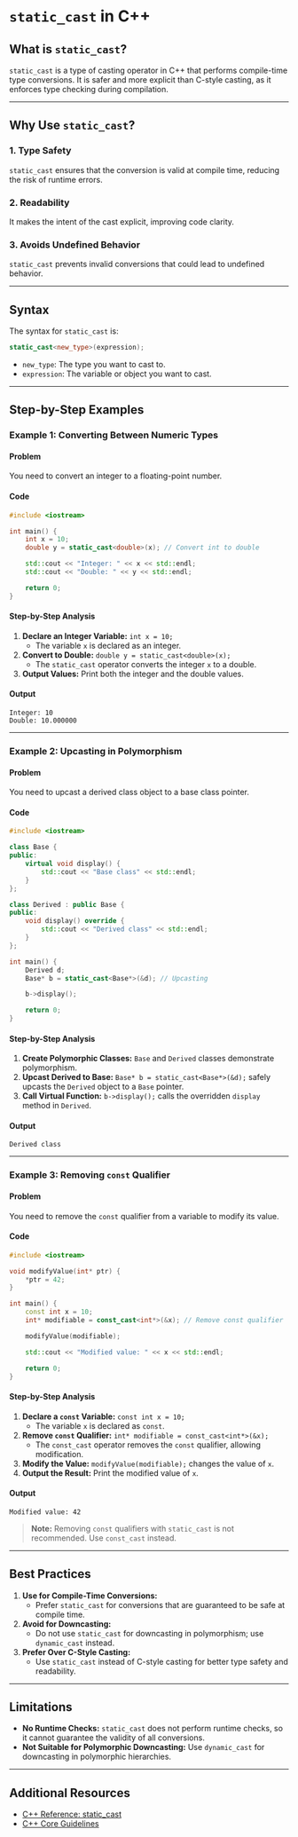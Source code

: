 # `static_cast` in C++

## What is `static_cast`?

`static_cast` is a type of casting operator in C++ that performs compile-time type conversions. It is safer and more explicit than C-style casting, as it enforces type checking during compilation.

---

## Why Use `static_cast`?

### 1. Type Safety
`static_cast` ensures that the conversion is valid at compile time, reducing the risk of runtime errors.

### 2. Readability
It makes the intent of the cast explicit, improving code clarity.

### 3. Avoids Undefined Behavior
`static_cast` prevents invalid conversions that could lead to undefined behavior.

---

## Syntax

The syntax for `static_cast` is:

```cpp
static_cast<new_type>(expression);
```

- `new_type`: The type you want to cast to.
- `expression`: The variable or object you want to cast.

---

## Step-by-Step Examples

### Example 1: Converting Between Numeric Types

#### Problem
You need to convert an integer to a floating-point number.

#### Code
```cpp
#include <iostream>

int main() {
    int x = 10;
    double y = static_cast<double>(x); // Convert int to double

    std::cout << "Integer: " << x << std::endl;
    std::cout << "Double: " << y << std::endl;

    return 0;
}
```

#### Step-by-Step Analysis
1. **Declare an Integer Variable:** `int x = 10;`
   - The variable `x` is declared as an integer.
2. **Convert to Double:** `double y = static_cast<double>(x);`
   - The `static_cast` operator converts the integer `x` to a double.
3. **Output Values:** Print both the integer and the double values.

#### Output
```
Integer: 10
Double: 10.000000
```

---

### Example 2: Upcasting in Polymorphism

#### Problem
You need to upcast a derived class object to a base class pointer.

#### Code
```cpp
#include <iostream>

class Base {
public:
    virtual void display() {
        std::cout << "Base class" << std::endl;
    }
};

class Derived : public Base {
public:
    void display() override {
        std::cout << "Derived class" << std::endl;
    }
};

int main() {
    Derived d;
    Base* b = static_cast<Base*>(&d); // Upcasting

    b->display();

    return 0;
}
```

#### Step-by-Step Analysis
1. **Create Polymorphic Classes:** `Base` and `Derived` classes demonstrate polymorphism.
2. **Upcast Derived to Base:** `Base* b = static_cast<Base*>(&d);` safely upcasts the `Derived` object to a `Base` pointer.
3. **Call Virtual Function:** `b->display();` calls the overridden `display` method in `Derived`.

#### Output
```
Derived class
```

---

### Example 3: Removing `const` Qualifier

#### Problem
You need to remove the `const` qualifier from a variable to modify its value.

#### Code
```cpp
#include <iostream>

void modifyValue(int* ptr) {
    *ptr = 42;
}

int main() {
    const int x = 10;
    int* modifiable = const_cast<int*>(&x); // Remove const qualifier

    modifyValue(modifiable);

    std::cout << "Modified value: " << x << std::endl;

    return 0;
}
```

#### Step-by-Step Analysis
1. **Declare a `const` Variable:** `const int x = 10;`
   - The variable `x` is declared as `const`.
2. **Remove `const` Qualifier:** `int* modifiable = const_cast<int*>(&x);`
   - The `const_cast` operator removes the `const` qualifier, allowing modification.
3. **Modify the Value:** `modifyValue(modifiable);` changes the value of `x`.
4. **Output the Result:** Print the modified value of `x`.

#### Output
```
Modified value: 42
```

> **Note:** Removing `const` qualifiers with `static_cast` is not recommended. Use `const_cast` instead.

---

## Best Practices

1. **Use for Compile-Time Conversions:**
   - Prefer `static_cast` for conversions that are guaranteed to be safe at compile time.
2. **Avoid for Downcasting:**
   - Do not use `static_cast` for downcasting in polymorphism; use `dynamic_cast` instead.
3. **Prefer Over C-Style Casting:**
   - Use `static_cast` instead of C-style casting for better type safety and readability.

---

## Limitations

- **No Runtime Checks:** `static_cast` does not perform runtime checks, so it cannot guarantee the validity of all conversions.
- **Not Suitable for Polymorphic Downcasting:** Use `dynamic_cast` for downcasting in polymorphic hierarchies.

---

## Additional Resources

- [C++ Reference: static_cast](https://en.cppreference.com/w/cpp/language/static_cast)
- [C++ Core Guidelines](https://isocpp.github.io/CppCoreGuidelines/CppCoreGuidelines)